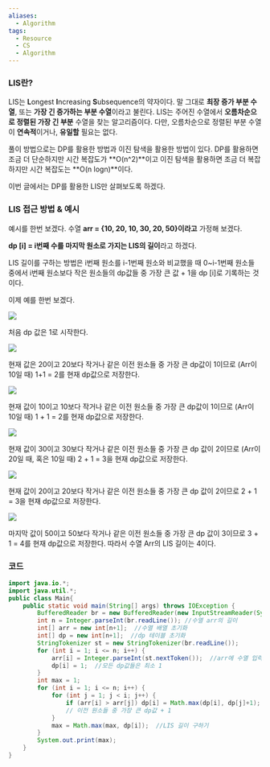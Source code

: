 ```yaml
---
aliases:
  - Algorithm
tags:
  - Resource
  - CS
  - Algorithm
---
```


### **LIS란?**

LIS는 **L**ongest **I**ncreasing **S**ubsequence의 약자이다. 말 그대로 **최장 증가 부분 수열**, 또는 **가장 긴 증가하는 부분 수열**이라고 불린다. LIS는 주어진 수열에서 **오름차순으로 정렬된 가장 긴 부분** 수열을 찾는 알고리즘이다. 다만, 오름차순으로 정렬된 부분 수열이 **연속적**이거나, **유일할** 필요는 없다.

풀이 방법으로는 DP를 활용한 방법과 이진 탐색을 활용한 방법이 있다. DP를 활용하면 조금 더 단순하지만 시간 복잡도가 **O(n^2)**이고 이진 탐색을 활용하면 조금 더 복잡하지만 시간 복잡도는 **O(n logn)**이다.

이번 글에서는 DP를 활용한 LIS만 살펴보도록 하겠다.

### **LIS 접근 방법 & 예시**

예시를 한번 보겠다. 수열 **arr = {10, 20, 10, 30, 20, 50}이라고** 가정해 보겠다. 

**dp [i] = i번째 수를 마지막 원소로 가지는 LIS의 길이**라고 하겠다.

LIS 길이를 구하는 방법은 i번째 원소를 i-1번째 원소와 비교했을 때 0~i-1번째 원소들 중에서 i번째 원소보다 작은 원소들의 dp값들 중 가장 큰 값 + 1을 dp [i]로 기록하는 것이다.

이제 예를 한번 보겠다.

![](https://blog.kakaocdn.net/dn/KDrtK/btrx6Z2cgrU/IrZMspNB27eIV7YnzGkTG0/img.png)

처음 dp 값은 1로 시작한다.

![](https://blog.kakaocdn.net/dn/KyeoY/btrx6IsRfWu/3aPKtVfk5L6cFRf43snKf0/img.png)

현재 값은 20이고 20보다 작거나 같은 이전 원소들 중 가장 큰 dp값이 1이므로 (Arr이 10일 때) 1+1 = 2를 현재 dp값으로 저장한다.

![](https://blog.kakaocdn.net/dn/oUqeJ/btrx8MVmBuR/6Ju9GEMMStBb06iLi2jni0/img.png)

현재 값이 10이고 10보다 작거나 같은 이전 원소들 중 가장 큰 dp값이 1이므로 (Arr이 10일 때) 1 + 1 = 2를 현재 dp값으로 저장한다.

![](https://blog.kakaocdn.net/dn/yxL4C/btrx30usZ0m/DIFaRaAvkqd0ogyYe1bMH0/img.png)

현재 값이 30이고 30보다 작거나 같은 이전 원소들 중 가장 큰 dp 값이 2이므로 (Arr이 20일 때, 혹은 10일 때) 2 + 1 = 3을 현재 dp값으로 저장한다.

![](https://blog.kakaocdn.net/dn/bqcdV1/btrx5zpDWVr/WKlKzvbcyl3ktnaIlfiK10/img.png)

현재 값이 20이고 20보다 작거나 같은 이전 원소들 중 가장 큰 dp 값이 2이므로 2 + 1 = 3을 현재 dp값으로 저장한다.

![](https://blog.kakaocdn.net/dn/O6DW4/btrx5AvlwPY/rKAuceuJm1Xhpcy8WpyMJ1/img.png)

마지막 값이 50이고 50보다 작거나 같은 이전 원소들 중 가장 큰 dp 값이 3이므로 3 + 1 = 4를 현재 dp값으로 저장한다. 따라서 수열 Arr의 LIS 길이는 4이다.


### 코드
```java
import java.io.*;
import java.util.*;
public class Main{
    public static void main(String[] args) throws IOException {
        BufferedReader br = new BufferedReader(new InputStreamReader(System.in));
        int n = Integer.parseInt(br.readLine()); //수열 arr의 길이
        int[] arr = new int[n+1];  //수열 배열 초기화
        int[] dp = new int[n+1];  //dp 테이블 초기화
        StringTokenizer st = new StringTokenizer(br.readLine());
        for (int i = 1; i <= n; i++) {
            arr[i] = Integer.parseInt(st.nextToken());  //arr에 수열 입력 받기
            dp[i] = 1;  //모든 dp값들은 최소 1
        }
        int max = 1;
        for (int i = 1; i <= n; i++) {
            for (int j = 1; j < i; j++) {
                if (arr[i] > arr[j]) dp[i] = Math.max(dp[i], dp[j]+1);
                // 이전 원소들 중 가장 큰 dp값 + 1
            }
            max = Math.max(max, dp[i]);  //LIS 길이 구하기
        }
        System.out.print(max);
    }
}
```